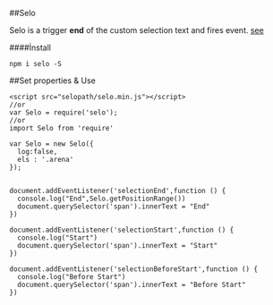 
##Selo 


Selo is a trigger **end** of the custom selection text and fires event. [see](https://developer.mozilla.org/en-US/docs/Web/Events/selectionchange) 

####İnstall

```npm i selo -S```

##Set properties & Use


```
<script src="selopath/selo.min.js"></script>
//or
var Selo = require('selo');
//or
import Selo from 'require'

var Selo = new Selo({
  log:false,
  els : '.arena'
});


document.addEventListener('selectionEnd',function () {
  console.log("End",Selo.getPositionRange())
  document.querySelector('span').innerText = "End"
})

document.addEventListener('selectionStart',function () {
  console.log("Start")
  document.querySelector('span').innerText = "Start"
})

document.addEventListener('selectionBeforeStart',function () {
  console.log("Before Start")
  document.querySelector('span').innerText = "Before Start"
})

```
